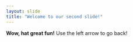 ```yaml
---
layout: slide
title: "Welcome to our second slide!"
---
```

**Wow, hat great fun!**
Use the left arrow to go back!
